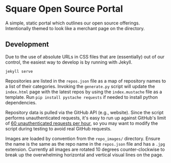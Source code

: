 Square Open Source Portal
=========================

A simple, static portal which outlines our open source offerings. Intentionally
themed to look like a merchant page on the directory.


Development
-----------

Due to the use of absolute URLs in CSS files that are (essentially) out of our
control, the easiest way to develop is by running with Jekyll.

    jekyll serve

Repositories are listed in the `repos.json` file as a map of repository names
to a list of their categories. Invoking the `generate.py` script will update
the `index.html` page with the latest repos by using the `index.mustache` file
as a template. Run `pip install pystache requests` if needed to install python
dependencies.

Repository data is pulled via the GitHub API (e.g., website). Since the script
performs unauthenticated requests, it's easy to run up against GitHub's limit of
[60 unauthenticated requests per
hour](http://developer.github.com/v3/#rate-limiting), so you may want to modify
the script during testing to avoid real GitHub requests.

Images are loaded by convention from the `repo_images/` directory. Ensure the
name is the same as the repo name in the `repos.json` file and has a `.jpg`
extension. Currently all images are rotated 10 degrees counter-clockwise to
break up the overwhelming horizontal and vertical visual lines on the page.

